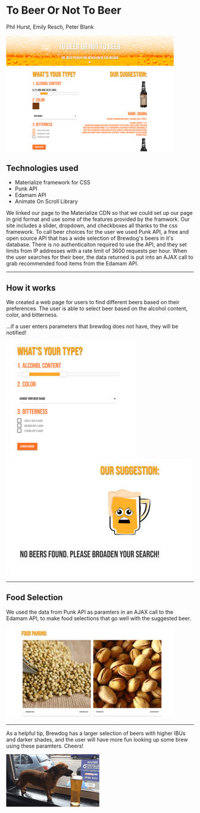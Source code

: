 # To Beer Or Not To Beer
Phil Hurst, Emily Resch, Peter Blank




<img src="images/TBONTB.png" width = 450> 

## Technologies used
* Materialize framework for CSS
* Punk API
* Edamam API
* Animate On Scroll Library


We linked our page to the Materialize CDN so that we could set up our page in grid format and use some of the features provided by the framwork. Our site includes a slider, dropdown, and checkboxes all thanks to the css framework. To call beer choices for the user we used Punk API, a free and open source API that has a wide selection of Brewdog's beers in it's database. There is no authenticaiton required to use the API, and they set limits from IP addresses with a rate limit of 3600 requests per hour. When the user searches for their beer, the data returned is put into an AJAX call to grab recommended food items from the Edamam API. 

<hr>

## How it works
We created a web page for users to find different beers based on their preferences. The user is able to select beer based on the alcohol content, color, and bitterness. 

...if a user enters parameters that brewdog does not have, they will be notified!




<img src="images/preferences.png" width=350>       <img src="images/nobeerfound.png" width=500>





<hr>


## Food Selection
We used the data from Punk API as paramters in an AJAX call to the Edamam API, to make food selections that go well with the suggested beer.


<img src="images/foodsuggestions.png" width=450>
<hr>

As a helpful tip, Brewdog has a larger selection of beers with higher IBUs and darker shades, and the user will have more fun looking up some brew using these paramters. Cheers!


<img src="images/dog.gif" width= 250>       


